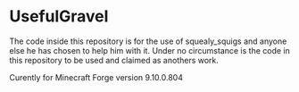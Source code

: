 UsefulGravel
============
The code inside this repository is for the use of squealy_squigs and anyone else he has chosen to help him with it. Under no circumstance is the code in this repository to be used and claimed as anothers work.

Curently for Minecraft Forge version 9.10.0.804
